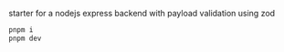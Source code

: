 starter for a nodejs express backend with payload validation using zod

```bash
pnpm i
pnpm dev
```
